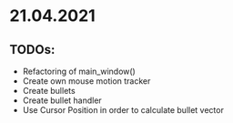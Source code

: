 # 21.04.2021

## TODOs:

- Refactoring of main_window()
- Create own mouse motion tracker
- Create bullets
- Create bullet handler
- Use Cursor Position in order to calculate bullet vector

